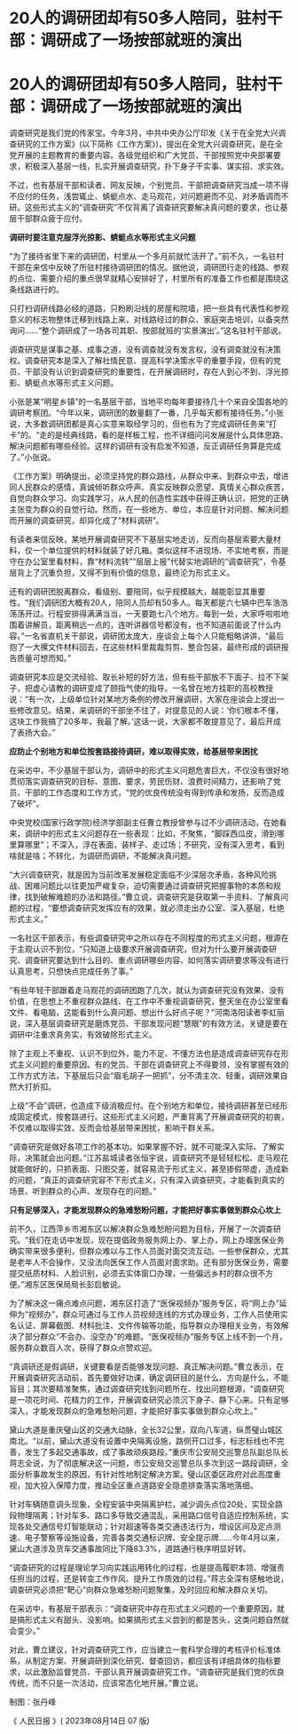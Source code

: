 # 20人的调研团却有50多人陪同，驻村干部：调研成了一场按部就班的演出

# 20人的调研团却有50多人陪同，驻村干部：调研成了一场按部就班的演出

调查研究是我们党的传家宝。今年3月，中共中央办公厅印发《关于在全党大兴调查研究的工作方案》(以下简称《工作方案》)，提出在全党大兴调查研究，是在全党开展的主题教育的重要内容。各级党组织和广大党员、干部按照党中央部署要求，积极深入基层一线，扎实开展调查研究，扑下身子干实事、谋实招、求实效。

不过，也有基层干部和读者、网友反映，个别党员、干部把调查研究当成一项不得不应付的任务，浅尝辄止、蜻蜓点水、走马观花，对问题避而不见、对矛盾调而不研。这些形式主义的“调查研究”不仅背离了调查研究要解决真问题的要求，也让基层干部群众疲于应付。

**调研时要注意克服浮光掠影、蜻蜓点水等形式主义问题**

“为了接待省里下来的调研团，村里从一个多月前就忙活开了。”前不久，一名驻村干部在来信中反映了所驻村接待调研团的情况。据他说，调研团行走的线路、参观的点位、需要介绍的重点很早就精心安排好了，村里所有的准备工作也都是围绕这条线路进行的。

只打扫调研线路必经的道路，只粉刷沿线的房屋和院墙，把一些具有代表性和参观意义的标志物整体迁移到线路上来，对线路经过的群众、家庭突击培训，以备突然询问……“整个调研成了一场各司其职、按部就班的‘实景演出’。”这名驻村干部说。

调查研究是谋事之基、成事之道，没有调查就没有发言权，没有调查就没有决策权。调查研究本是深入了解社情民意、提高科学决策水平的重要手段，但有的党员、干部没有认识到调查研究的重要性，在开展调研时，存在人到心不到、浮光掠影、蜻蜓点水等形式主义问题。

小张是某“明星乡镇”的一名基层干部，当地平均每年要接待几十个来自全国各地的调研考察团。“今年以来，调研团的数量翻了一番，几乎每天都有接待任务。”小张说，大多数调研团都是真心实意来取经学习的，但也有为了完成调研任务来“打卡”的。“走的是经典线路，看的是样板工程，也不详细问问发展是什么具体思路、解决问题都有哪些经验。这样的调研有没有启发不知道，反正调研任务算是完成了。”小张说。

《工作方案》明确提出，必须坚持党的群众路线，从群众中来、到群众中去，增进同人民群众的感情，真诚倾听群众呼声、真实反映群众愿望、真情关心群众疾苦，自觉向群众学习、向实践学习，从人民的创造性实践中获得正确认识，把党的正确主张变为群众的自觉行动。然而，在一些地方、单位，本应是针对问题、解决问题而开展的调查研究，却异化成了“材料调研”。

有读者来信反映，某地开展调查研究不下基层实地走访，反而向基层索要大量材料，仅一个单位提供的材料就装了好几箱。类似这样不进现场、不实地考察，而是守在办公室里看材料，靠“材料流转”“层层上报”代替实地调研的“调查研究”，令基层背上了沉重负担，又得不到有价值的信息，最终沦为形式主义。

还有的调研团脱离群众，看级别、要陪同，似乎规模越大，越能彰显其重要性。“我们调研团大概有20人，陪同人员却有50多人。每天都是六七辆中巴车浩浩荡荡开过。行程安排得满满当当，一天要跑七八个地方。每到一处，大家呼啦啦地围着讲解员，距离稍远一点的，连听讲器信号都没有，也不知道前面说了什么内容。”一名省直机关干部说，调研团太庞大，座谈会上每个人只能粗略讲讲，“最后抱了一大摞文件材料回去，在这些材料里裁裁剪剪、整合包装，最终形成的调研报告质量可想而知。”

调查研究本应是交流经验、取长补短的好方法，但有些干部放不下面子、拉不下架子，把虚心请教的调研变成了颐指气使的指导。一名曾在地方挂职的高校教授说：“有一次，上级单位针对某地方条例的修改开展调研，大家在座谈会上提出一些修改意见。结果，来调研的干部坐不住了，对提意见的人说：‘你们根本不懂，这块工作我搞了20多年，我最了解。’这话一说，大家都不敢提意见了，最后开成了表扬大会。”

**应防止个别地方和单位按套路接待调研，难以取得实效，给基层带来困扰**

在采访中，不少基层干部认为，调研中的形式主义问题危害巨大，不仅没有很好地贯彻落实调查研究的目标、意图、要求，劳民伤财、浪费时间精力，还影响了党员、干部的工作态度和工作方式，“党的优良传统没有得到传承和发扬，反而造成了破坏”。

中央党校(国家行政学院)经济学部副主任曹立教授曾参与过不少调研活动，在她看来，调研中的形式主义问题存在一些表现：比如，不聚焦，“脚踩西瓜皮，滑到哪里算哪里”；不深入，浮在表面，装样子、走过场；不研究，没有深入思考，看到啥就是啥；不转化，为调研而调研，不能解决真问题。

“大兴调查研究，就是因为当前改革发展稳定面临不少深层次矛盾，各种风险挑战、困难问题比以往更加严峻复杂，迫切需要通过调查研究把握事物的本质和规律，找到破解难题的办法和路径。”曹立说，调查研究是获取第一手资料、了解真问题的过程，“要想调查研究发挥应有的效果，就必须走出办公室、深入基层，杜绝形式主义。”

一名社区干部表示，有些调查研究中之所以存在不同程度的形式主义问题，根源在于主观认识不到位，“只知道上级要求开展调查研究，但对为什么要开展调查研究、调查研究要达到什么目的、重点调研哪些内容、如何落实调研要求等没有进行认真思考，只想快点完成任务了事。”

“有些年轻干部跟着走马观花的调研团跑了几次，就认为调查研究没有效果、没有价值，在思想上不重视群众路线、在工作中不重视调查研究，整天坐在办公室里看文件、看电脑，这能看到什么真问题、想出什么好点子呢？”河南洛阳读者李虹丽说，深入基层调查研究是磨炼党员、干部发现问题“慧眼”的有效方法，关键是要在调研中注重求真务实，有效破除形式主义。

除了主观上不重视、认识不到位外，能力不足、不懂方法也是造成调查研究存在形式主义问题的重要原因。有的党员、干部在调查研究上不得要领，没有掌握有效的工作方式方法，下基层后只会“眉毛胡子一把抓”，分不清主次、轻重，调研效果自然大打折扣。

上级“不会”调研，也造成下级消极应付。在个别地方和单位，接待调研甚至已经形成固定模式，按套路进行。这些形式主义问题，严重背离了开展调查研究的初衷，不仅难以取得实效，反而会给基层带来困扰，影响干群关系。

“调查研究是做好各项工作的基本功。如果掌握不好，就不可能深入实际、了解实际，决策就会出问题。”江苏盐城读者张恒宇说，调查研究不是轻轻松松、走马观花就能做好的，只抓表面、只图交差，就容易流于形式主义，甚至掺假带虚，造成新的问题，“真正的调查研究容不下形式主义，只有深入调查研究，才能看到真实的场景、听到群众的心声、发现存在的问题。”

**只有足够深入，才能发现群众的急难愁盼问题，才能把好事实事做到群众心坎上**

前不久，江西萍乡市湘东区以解决群众急难愁盼问题为目标，开展了一次调查研究。“我们在走访中发现，现在提倡政务服务网上办、掌上办，网上办理医保业务确实带来很多便利，但群众难以与工作人员面对面交流互动。一些参保群众，尤其是老年人不会操作，又没法向医保工作人员面对面求助。还有部分医保业务，需要提交纸质材料、人脸识别，必须去实体窗口办理，一些偏远乡村的群众很不方便。”湘东区医保局局长彭启敏说。

为了解决这一痛点难点问题，湘东区打造了“医保视频办”服务专区，将“网上办”延伸为“视频办”，群众可通过与工作人员视频连线的方式办理业务，工作人员使用实名认证、屏幕截图、材料批注、文件传输等功能，指导群众办理相关业务，有效解决了部分群众“不会办、没空办”的难题。“医保视频办”服务专区上线不到一个月，服务群众数百人次，获得了群众点赞欢迎。

“真调研还是假调研，关键要看是否能够发现问题、真正解决问题。”曹立表示，在开展调查研究活动前，首先要做好功课，确定调研目的是什么、方向是什么，不能盲目；其次要精准聚焦，通过调查研究找到问题所在、找出问题根源，“调查研究是一项花时间、花精力的工作，开展调查研究必须沉下身子、静下心来。只有足够深入，才能发现群众的急难愁盼问题，才能把好事实事做到群众心坎上。”

黛山大道是重庆璧山区的交通大动脉，全长32公里，双向八车道，纵贯璧山城区南北。“以前，黛山大道没有设置中央隔离设施，路侧开口过多，标志标线也不完善，发生了多起交通事故，成了事故顽疾路段。”重庆市公安局交巡警总队副总队长蒋志全说，为了彻底解决这一问题，市公安局交巡警总队多次到这一路段调研，全面分析事故发生的原因，有针对性地制定解决方案。璧山区委区政府对此高度重视，加大投入保障力度，推动全区重点道路安全隐患排查落实落地落细。

针对车辆随意调头现象，全程安装中央隔离护栏，减少调头点位20处，实现全路段物理隔离；针对车多、路口多导致交通混乱，采用路口信号自适应控制系统，实现各处交通信号灯智能联动；针对超速等各类交通违法行为，增设区间及定点测速、电子警察等设施设备，完善各类交通标识牌、安全提示牌……今年4月以来，黛山大道涉及货车交通事故同比下降83.3%，道路通行秩序明显好转。

“调查研究的过程是理论学习向实践运用转化的过程，也是提高履职本领、增强责任担当的过程，还是转变工作作风、提升工作质效的过程。”蒋志全深有感触地说，调查研究必须把“靶心”向群众急难愁盼问题聚集，及时回应和解决群众关切。

在采访中，有基层干部表示：“调查研究中存在形式主义问题的一个重要原因，就是搞形式主义有甜头、没影响。如果搞形式主义尝到的都是苦头，这类问题自然就会变少。”

对此，曹立建议，针对调查研究工作，应当建立一套科学合理的考核评价标准体系，从制定方案、开展调研到深化研究、督查回访，都应该有详细具体的指标要求，以此激励监督党员、干部认真开展调查研究工作。“调查研究是我们党的优良传统，而不只是一次活动，应该常态化地开展。”曹立说。

制图：张丹峰

《 人民日报 》( 2023年08月14日 07 版)


